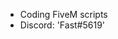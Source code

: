 - Coding FiveM scripts
- Discord: 'Fast#5619'

<!---
fps-fast/fps-fast is a ✨ special ✨ repository because its `README.md` (this file) appears on your GitHub profile.
You can click the Preview link to take a look at your changes.
--->
